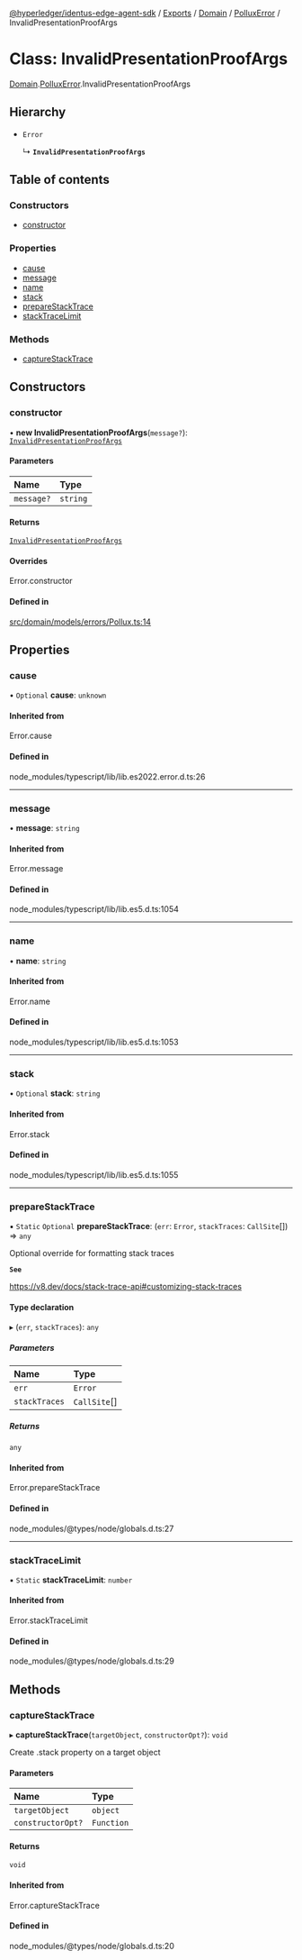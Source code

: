[@hyperledger/identus-edge-agent-sdk](../README.md) / [Exports](../modules.md) / [Domain](../modules/Domain.md) / [PolluxError](../modules/Domain.PolluxError.md) / InvalidPresentationProofArgs

# Class: InvalidPresentationProofArgs

[Domain](../modules/Domain.md).[PolluxError](../modules/Domain.PolluxError.md).InvalidPresentationProofArgs

## Hierarchy

- `Error`

  ↳ **`InvalidPresentationProofArgs`**

## Table of contents

### Constructors

- [constructor](Domain.PolluxError.InvalidPresentationProofArgs.md#constructor)

### Properties

- [cause](Domain.PolluxError.InvalidPresentationProofArgs.md#cause)
- [message](Domain.PolluxError.InvalidPresentationProofArgs.md#message)
- [name](Domain.PolluxError.InvalidPresentationProofArgs.md#name)
- [stack](Domain.PolluxError.InvalidPresentationProofArgs.md#stack)
- [prepareStackTrace](Domain.PolluxError.InvalidPresentationProofArgs.md#preparestacktrace)
- [stackTraceLimit](Domain.PolluxError.InvalidPresentationProofArgs.md#stacktracelimit)

### Methods

- [captureStackTrace](Domain.PolluxError.InvalidPresentationProofArgs.md#capturestacktrace)

## Constructors

### constructor

• **new InvalidPresentationProofArgs**(`message?`): [`InvalidPresentationProofArgs`](Domain.PolluxError.InvalidPresentationProofArgs.md)

#### Parameters

| Name | Type |
| :------ | :------ |
| `message?` | `string` |

#### Returns

[`InvalidPresentationProofArgs`](Domain.PolluxError.InvalidPresentationProofArgs.md)

#### Overrides

Error.constructor

#### Defined in

[src/domain/models/errors/Pollux.ts:14](https://github.com/hyperledger/identus-edge-agent-sdk-ts/blob/b1a74ed6fd4a9050ce3bb69d50435414a88a059a/src/domain/models/errors/Pollux.ts#L14)

## Properties

### cause

• `Optional` **cause**: `unknown`

#### Inherited from

Error.cause

#### Defined in

node_modules/typescript/lib/lib.es2022.error.d.ts:26

___

### message

• **message**: `string`

#### Inherited from

Error.message

#### Defined in

node_modules/typescript/lib/lib.es5.d.ts:1054

___

### name

• **name**: `string`

#### Inherited from

Error.name

#### Defined in

node_modules/typescript/lib/lib.es5.d.ts:1053

___

### stack

• `Optional` **stack**: `string`

#### Inherited from

Error.stack

#### Defined in

node_modules/typescript/lib/lib.es5.d.ts:1055

___

### prepareStackTrace

▪ `Static` `Optional` **prepareStackTrace**: (`err`: `Error`, `stackTraces`: `CallSite`[]) => `any`

Optional override for formatting stack traces

**`See`**

https://v8.dev/docs/stack-trace-api#customizing-stack-traces

#### Type declaration

▸ (`err`, `stackTraces`): `any`

##### Parameters

| Name | Type |
| :------ | :------ |
| `err` | `Error` |
| `stackTraces` | `CallSite`[] |

##### Returns

`any`

#### Inherited from

Error.prepareStackTrace

#### Defined in

node_modules/@types/node/globals.d.ts:27

___

### stackTraceLimit

▪ `Static` **stackTraceLimit**: `number`

#### Inherited from

Error.stackTraceLimit

#### Defined in

node_modules/@types/node/globals.d.ts:29

## Methods

### captureStackTrace

▸ **captureStackTrace**(`targetObject`, `constructorOpt?`): `void`

Create .stack property on a target object

#### Parameters

| Name | Type |
| :------ | :------ |
| `targetObject` | `object` |
| `constructorOpt?` | `Function` |

#### Returns

`void`

#### Inherited from

Error.captureStackTrace

#### Defined in

node_modules/@types/node/globals.d.ts:20
